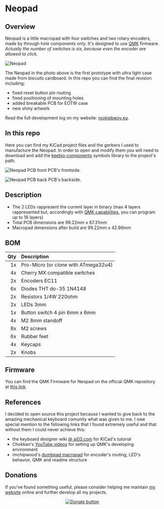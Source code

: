 # Neopad

## Overview

Neopad is a little macropad with four switches and two rotary encoders, made by through hole components only. It's designed to use [QMK](https://qmk.fm/) firmware.
_Actually the number of switches is six, because even the encoder are allowed to click._

![Neopad](https://i.imgur.com/TgOkj2Fh.jpg "Neopad first proto")

The Neopad in the photo above is the first prototype with ultra light case made from biscuits cardboard. In this repo you can find the final revision including:

+ fixed reset button pin routing
+ fixed positioning of mounting holes
+ added breakable PCB for EOTW case
+ new shiny artwork

Read the full development log on my website: [rookiebwoy.eu](https://www.rookiebwoy.eu/projects/neopad/neopad.html).


## In this repo

Here you can find my KiCad project files and the gerbers I used to manufacture the Neopad.
In order to open and modify them you will need to download and add the [keebio-components](https://github.com/keebio/keebio-components.git) symbols library to the project's path.

![Neopad PCB front](https://i.imgur.com/SXWMJNI.png "Neopad PCB front")
PCB's frontside.

![Neopad PCB back](https://i.imgur.com/6jMqXXi.png "Neopad PCB back")
PCB's backside.


## Description

+ The 2 LEDs rappresent the current layer in binary (max 4 layers rappresented but, accordingly with [QMK capabilities](https://beta.docs.qmk.fm/using-qmk/software-features/feature_layers), you can program up to 16 layers)
+ Total PCB dimensions are 99.22mm x 87.31mm
+ Macropad dimensions after build are 99.22mm x 42.86mm


## BOM

|Qty    |Description                            |
|------:|:--------------------------------------|
|1x 	|Pro-Micro (or clone with ATmega32u4)   |
|4x 	|Cherry MX compatible switches          |
|2x 	|Encoders EC11                          |
|6x     |Diodes THT do-35 1N4148                |
|2x 	|Resistors 1/4W 220ohm         	        |
|2x 	|LEDs 3mm                      	        |
|1x 	|Button switch 4 pin 6mm x 6mm	        |
|4x 	|M2 8mm standoff               	        |
|8x 	|M2 screws                     	        |
|6x 	|Rubber feet                 	        |
|4x 	|Keycaps                     	        |
|2x 	|Knobs                       	        |


## Firmware

You can find the QMK Firmware for Neopad on the official QMK repository at [this link](https://github.com/qmk/qmk_firmware/tree/master/keyboards/neopad).


## References

I decided to open source this project because I wanted to give back to the amazing mechanical keyboard comunity what was given to me. I owe special mention to the following links that I found extremely useful and that without them I could never achieve this:

+ the keyboard designer wiki [@ ai03.com](https://wiki.ai03.com/books/pcb-design/chapter/pcb-designer-guide) for KiCad's tutorial
+ Chokkan's [YouTube videos](https://www.youtube.com/watch?v=-HLV6mUxNnU) for setting up QMK's developing environment
+ imchipwood's [dumbpad macropad](https://github.com/imchipwood/dumbpad) for encoder's routing, LED's behavior, QMK and readme structure

## Donations

If you've found something useful, please consider helping me maintain [my website](https://www.rookiebwoy.eu/) online and further develop all my projects.

<p align="center">
<a href="https://ko-fi.com/R6R84ZW1K"><img src="https://ko-fi.com/img/githubbutton_sm.svg" alt="Donate button"/></a>
</p>
